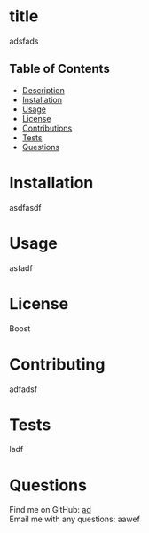 
  
# title
adsfads

## Table of Contents
- [Description](#description)
- [Installation](#installation)
- [Usage](#usage)
- [License](#license)
- [Contributions](#contributions)
- [Tests](#tests)
- [Questions](#questions)
 
# Installation
asdfasdf

# Usage
asfadf

# License
Boost

# Contributing
adfadsf

# Tests
ladf

# Questions
Find me on GitHub: [ad](https://github.com/ad)
<br />
Email me with any questions: aawef

